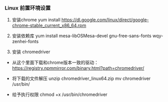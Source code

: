 ### Linux 前置环境设置
1. 安装chrome
yum install https://dl.google.com/linux/direct/google-chrome-stable_current_x86_64.rpm

2. 安装依赖库
yum install mesa-libOSMesa-devel gnu-free-sans-fonts wqy-zenhei-fonts

3. 安装 chromedriver
- 从这个里面下载和chrome版本一致的驱动：
https://registry.npmmirror.com/binary.html?path=chromedriver/

- 将下载的文件解压
unzip chromedriver_linux64.zip
mv chromedriver /usr/bin/
- 给予执行权限
chmod +x /usr/bin/chromedriver
